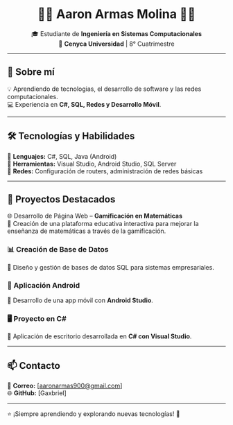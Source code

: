 
<h1 align="center">👨‍💻 Aaron Armas Molina 👨‍💻</h1>

<p align="center">
  🎓 Estudiante de <strong>Ingeniería en Sistemas Computacionales</strong> <br>
  📍 <strong>Cenyca Universidad</strong> | 8° Cuatrimestre  
</p>

---

## 🚀 Sobre mí  
💡 Aprendiendo de tecnologias, el desarrollo de software y las redes computacionales.  
💻 Experiencia en **C#, SQL, Redes y Desarrollo Móvil**.  

---

## 🛠️ Tecnologías y Habilidades  
🔹 **Lenguajes:** C#, SQL, Java (Android)  
🔹 **Herramientas:** Visual Studio, Android Studio, SQL Server  
🔹 **Redes:** Configuración de routers, administración de redes básicas  

---

## 📌 Proyectos Destacados  
🌐 Desarrollo de Página Web – **Gamificación en Matemáticas**  
🔹 Creación de una plataforma educativa interactiva para mejorar la enseñanza de matemáticas a través de la gamificación. 

### 📊 Creación de Base de Datos  
🔹 Diseño y gestión de bases de datos SQL para sistemas empresariales.  

### 📱 Aplicación Android  
🔹 Desarrollo de una app móvil con **Android Studio**.  

### 🖥 Proyecto en C#  
🔹 Aplicación de escritorio desarrollada en **C# con Visual Studio**.  

---

## 📫 Contacto  
📩 **Correo:** [aaronarmas900@gmail.com]  
🌐 **GitHub:** [Gaxbriel]

---

⭐ ¡Siempre aprendiendo y explorando nuevas tecnologías! 🚀  
